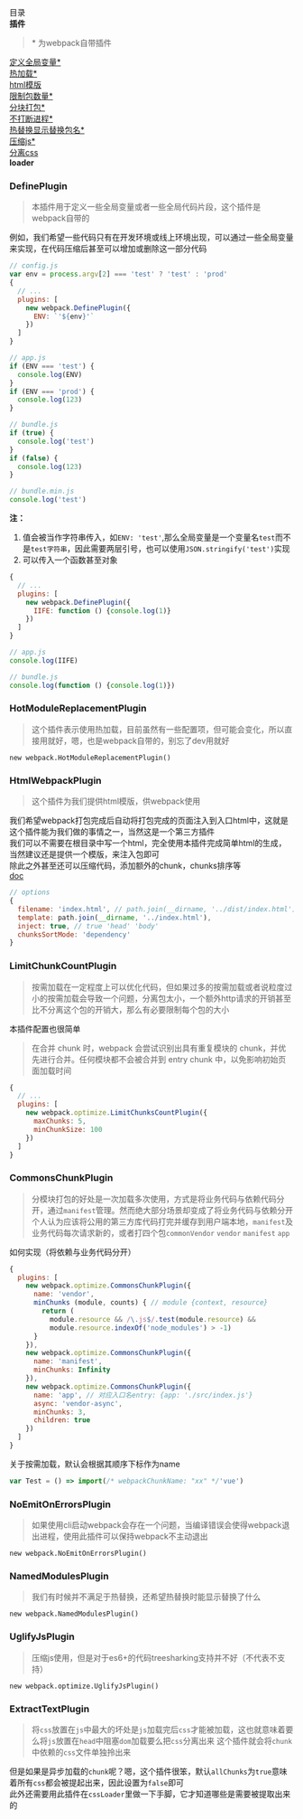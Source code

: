 目录  
**插件**  
> \* 为webpack自带插件

[定义全局变量*](#defineplugin)  
[热加载*](#hotmodulereplacementplugin)  
[html模版](#htmlwebpackplugin)  
[限制包数量*](#limitchunkcountplugin)  
[分块打包*](#commonschunkplugin)  
[不打断进程*](#noemitonerrorsplugin)  
[热替换显示替换包名*](#namedmodulesplugin)  
[压缩js*](#uglifyjsplugin)  
[分离css](#extracttextplugin)  
**loader**  

### DefinePlugin
> 本插件用于定义一些全局变量或者一些全局代码片段，这个插件是webpack自带的

例如，我们希望一些代码只有在开发环境或线上环境出现，可以通过一些全局变量来实现，在代码压缩后甚至可以增加或删除这一部分代码
```JavaScript
// config.js
var env = process.argv[2] === 'test' ? 'test' : 'prod'
{
  // ...
  plugins: [
    new webpack.DefinePlugin({
      ENV: `'${env}'`
    })
  ]
}

// app.js
if (ENV === 'test') {
  console.log(ENV)
}
if (ENV === 'prod') {
  console.log(123)
}

// bundle.js
if (true) {
  console.log('test')
}
if (false) {
  console.log(123)
}

// bundle.min.js
console.log('test')
```

**注：**  
1. 值会被当作字符串传入，如`ENV: 'test'`,那么全局变量是一个变量名`test`而不是`test字符串`，因此需要两层引号，也可以使用`JSON.stringify('test')`实现
2. 可以传入一个函数甚至对象

```JavaScript
{
  // ...
  plugins: [
    new webpack.DefinePlugin({
      IIFE: function () {console.log(1)}
    })
  ]
}

// app.js
console.log(IIFE)

// bundle.js
console.log(function () {console.log(1)})
```

### HotModuleReplacementPlugin
> 这个插件表示使用热加载，目前虽然有一些配置项，但可能会变化，所以直接用就好，嗯，也是webpack自带的，别忘了dev用就好

`new webpack.HotModuleReplacementPlugin()`

### HtmlWebpackPlugin
> 这个插件为我们提供html模版，供webpack使用

我们希望webpack打包完成后自动将打包完成的页面注入到入口html中，这就是这个插件能为我们做的事情之一，当然这是一个第三方插件  
我们可以不需要在根目录中写一个html，完全使用本插件完成简单html的生成，当然建议还是提供一个模版，来注入包即可  
除此之外甚至还可以压缩代码，添加额外的chunk，chunks排序等  
[doc](https://github.com/jantimon/html-webpack-plugin#configuration)  
```JavaScript
// options
{
  filename: 'index.html', // path.join(__dirname, '../dist/index.html')
  template: path.join(__dirname, '../index.html'),
  inject: true, // true 'head' 'body'
  chunksSortMode: 'dependency'
}
```

### LimitChunkCountPlugin
> 按需加载在一定程度上可以优化代码，但如果过多的按需加载或者说粒度过小的按需加载会导致一个问题，分离包太小，一个额外http请求的开销甚至比不分离这个包的开销大，那么有必要限制每个包的大小

本插件配置也很简单  
> 在合并 chunk 时，webpack 会尝试识别出具有重复模块的 chunk，并优先进行合并。任何模块都不会被合并到 entry chunk 中，以免影响初始页面加载时间

```JavaScript
{
  // ...
  plugins: [
    new webpack.optimize.LimitChunksCountPlugin({
      maxChunks: 5,
      minChunkSize: 100
    })
  ]
}
```

### CommonsChunkPlugin
> 分模块打包的好处是一次加载多次使用，方式是将业务代码与依赖代码分开，通过`manifest`管理。然而绝大部分场景却变成了将业务代码与依赖分开
个人认为应该将公用的第三方库代码打完并缓存到用户端本地，`manifest`及业务代码每次请求新的，或者打四个包`commonVendor` `vendor` `manifest` `app`

如何实现（将依赖与业务代码分开）
```JavaScript
{
  plugins: [
    new webpack.optimize.CommonsChunkPlugin({
      name: 'vendor',
      minChunks (module, counts) { // module {context, resource}
        return (
          module.resource && /\.js$/.test(module.resource) &&
          module.resource.indexOf('node_modules') > -1)
      }
    }),
    new webpack.optimize.CommonsChunkPlugin({
      name: 'manifest',
      minChunks: Infinity
    }),
    new webpack.optimize.CommonsChunkPlugin({
      name: 'app', // 对应入口名entry: {app: './src/index.js'}
      async: 'vendor-async',
      minChunks: 3,
      children: true
    })
  ]
}
```

关于按需加载，默认会根据其顺序下标作为name  
```JavaScript
var Test = () => import(/* webpackChunkName: "xx" */'vue')
```

### NoEmitOnErrorsPlugin
> 如果使用cli启动webpack会存在一个问题，当编译错误会使得webpack退出进程，使用此插件可以保持webpack不主动退出

`new webpack.NoEmitOnErrorsPlugin()`

### NamedModulesPlugin
> 我们有时候并不满足于热替换，还希望热替换时能显示替换了什么

`new webpack.NamedModulesPlugin()`

### UglifyJsPlugin
> 压缩js使用，但是对于es6+的代码treesharking支持并不好（不代表不支持）

`new webpack.optimize.UglifyJsPlugin()`

### ExtractTextPlugin
> 将`css`放置在`js`中最大的坏处是`js`加载完后`css`才能被加载，这也就意味着要么将`js`放置在`head`中阻塞`dom`加载要么把`css`分离出来
这个插件就会将`chunk`中依赖的`css`文件单独拎出来

但是如果是异步加载的`chunk`呢？嗯，这个插件很笨，默认`allChunks`为`true`意味着所有`css`都会被提起出来，因此设置为`false`即可  
此外还需要用此插件在`cssLoader`里做一下手脚，它才知道哪些是需要被提取出来的
